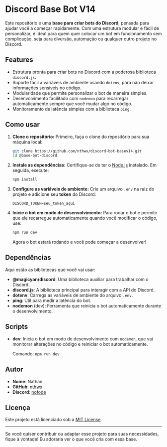 # Discord Base Bot V14

Este repositório é uma **base para criar bots do Discord**, pensada para ajudar você a começar rapidamente. Com uma estrutura modular e fácil de personalizar, é ideal para quem quer colocar um bot em funcionamento sem complicação, seja para diversão, automação ou qualquer outro projeto no Discord.

## Features

- Estrutura pronta para criar bots no Discord com a poderosa biblioteca `discord.js`.
- Suporte fácil a variáveis de ambiente usando `dotenv`, para não deixar informações sensíveis no código.
- Modularidade que permite personalizar o bot de maneira simples.
- Desenvolvimento facilitado com `nodemon` para recarregar automaticamente sempre que você mudar algo no código.
- Monitoramento de latência simples com a biblioteca `ping`.

## Como usar

1. **Clone o repositório:**
   Primeiro, faça o clone do repositório para sua máquina local:
   ```bash
   git clone https://github.com/nthwx/discord-bot-basev14.git
   cd @base-bot-discord
   ```

2. **Instale as dependências:**
   Certifique-se de ter o [Node.js](https://nodejs.org/) instalado. Em seguida, execute:
   ```bash
   npm install
   ```

3. **Configure as variáveis de ambiente:**
   Crie um arquivo `.env` na raiz do projeto e adicione seu **token** do Discord:
   ```
   DISCORD_TOKEN=seu_token_aqui
   ```

4. **Inicie o bot em modo de desenvolvimento:**
   Para rodar o bot e permitir que ele recarregue automaticamente quando você modificar o código, use:
   ```bash
   npm run dev
   ```

   Agora o bot estará rodando e você pode começar a desenvolver!

## Dependências

Aqui estão as bibliotecas que você vai usar:

- **@magicyan/discord**: Uma biblioteca auxiliar para trabalhar com o Discord.
- **discord.js**: A biblioteca principal para interagir com a API do Discord.
- **dotenv**: Carrega as variáveis de ambiente do arquivo `.env`.
- **ping**: Útil para medir a latência do bot.
- **nodemon** (dev): Ferramenta que reinicia o bot automaticamente durante o desenvolvimento.

## Scripts

- **dev**: Inicia o bot em modo de desenvolvimento com `nodemon`, que vai monitorar alterações no código e reiniciar o bot automaticamente.

  Comando: `npm run dev`

## Autor

- **Nome**: Nathan
- **GitHub**: [nthwx](https://github.com/nthwx/)
- **Discord**: [nofode](https://discord.gg/login)

## Licença

Este projeto está licenciado sob a [MIT License](LICENSE).

---

Se você quiser contribuir ou adaptar esse projeto para suas necessidades, fique à vontade! Eu adoraria ver o que você cria com essa base.
